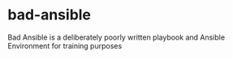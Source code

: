 # bad-ansible
Bad Ansible is a deliberately poorly written playbook and Ansible Environment for training purposes
